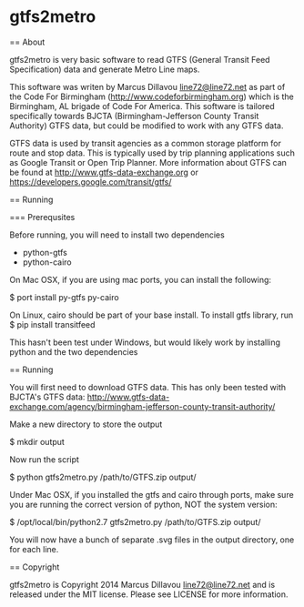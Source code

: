 gtfs2metro
==========

== About

gtfs2metro is very basic software to read GTFS (General Transit Feed
Specification) data and generate Metro Line maps.

This software was writen by Marcus Dillavou <line72@line72.net> as
part of the Code For Birmingham (http://www.codeforbirmingham.org)
which is the Birmingham, AL brigade of Code For America. This software
is tailored specifically towards BJCTA (Birmingham-Jefferson County
Transit Authority) GTFS data, but could be modified to work with any
GTFS data.

GTFS data is used by transit agencies as a common storage platform for
route and stop data. This is typically used by trip planning
applications such as Google Transit or Open Trip Planner. More
information about GTFS can be found at
http://www.gtfs-data-exchange.org or
https://developers.google.com/transit/gtfs/

== Running

=== Prerequsites

Before running, you will need to install two dependencies
 * python-gtfs
 * python-cairo

On Mac OSX, if you are using mac ports, you can install the following:

 $ port install py-gtfs py-cairo

On Linux, cairo should be part of your base install. To install gtfs
library, run
 $ pip install transitfeed

This hasn't been test under Windows, but would likely work by
installing python and the two dependencies

== Running

You will first need to download GTFS data. This has only been tested
with BJCTA's GTFS data:
http://www.gtfs-data-exchange.com/agency/birmingham-jefferson-county-transit-authority/

Make a new directory to store the output

 $ mkdir output

Now run the script

 $ python gtfs2metro.py /path/to/GTFS.zip output/

Under Mac OSX, if you installed the gtfs and cairo through ports, make
sure you are running the correct version of python, NOT the system
version:

 $ /opt/local/bin/python2.7 gtfs2metro.py /path/to/GTFS.zip output/

You will now have a bunch of separate .svg files in the output
directory, one for each line.

== Copyright

gtfs2metro is Copyright 2014 Marcus Dillavou <line72@line72.net> and
is released under the MIT license. Please see LICENSE for more information.